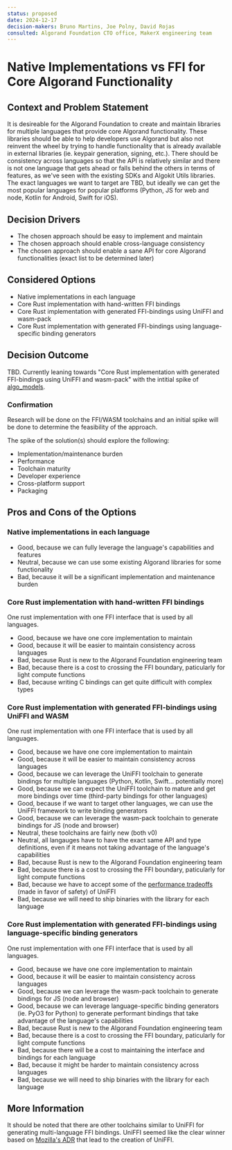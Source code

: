 ```yaml
---
status: proposed
date: 2024-12-17
decision-makers: Bruno Martins, Joe Polny, David Rojas
consulted: Algorand Foundation CTO office, MakerX engineering team
---
```


# Native Implementations vs FFI for Core Algorand Functionality

## Context and Problem Statement

It is desireable for the Algorand Foundation to create and maintain libraries for multiple languages that provide core Algorand functionality. These libraries should be able to help developers use Algorand but also not reinvent the wheel by trying to handle functionality that is already available in external libraries (ie. keypair generation, signing, etc.). There should be consistency across languages so that the API is relatively similar and there is not one language that gets ahead or falls behind the others in terms of features, as we've seen with the existing SDKs and Algokit Utils libraries. The exact languages we want to target are TBD, but ideally we can get the most popular languages for popular platforms (Python, JS for web and node, Kotlin for Android, Swift for iOS).

## Decision Drivers

- The chosen approach should be easy to implement and maintain
- The chosen approach should enable cross-language consistency
- The chosen approach should enable a sane API for core Algorand functionalities (exact list to be determined later)

## Considered Options

- Native implementations in each language
- Core Rust implementation with hand-written FFI bindings
- Core Rust implementation with generated FFI-bindings using UniFFI and wasm-pack
- Core Rust implementation with generated FFI-bindings using language-specific binding generators

## Decision Outcome

TBD. Currently leaning towards "Core Rust implementation with generated FFI-bindings using UniFFI and wasm-pack" with the intitial spike of [algo_models](../../crates/algo_models/).

### Confirmation

Research will be done on the FFI/WASM toolchains and an initial spike will be done to determine the feasibility of the approach.

The spike of the solution(s) should explore the following:

- Implementation/maintenance burden
- Performance
- Toolchain maturity
- Developer experience
- Cross-platform support
- Packaging

## Pros and Cons of the Options

### Native implementations in each language

- Good, because we can fully leverage the language's capabilities and features
- Neutral, because we can use some existing Algorand libraries for some functionality
- Bad, because it will be a significant implementation and maintenance burden

### Core Rust implementation with hand-written FFI bindings

One rust implementation with one FFI interface that is used by all languages.

- Good, because we have one core implementation to maintain
- Good, because it will be easier to maintain consistency across languages
- Bad, because Rust is new to the Algorand Foundation engineering team
- Bad, because there is a cost to crossing the FFI boundary, paticularly for light compute functions
- Bad, because writing C bindings can get quite difficult with complex types

### Core Rust implementation with generated FFI-bindings using UniFFI and WASM

One rust implementation with one FFI interface that is used by all languages.

- Good, because we have one core implementation to maintain
- Good, because it will be easier to maintain consistency across languages
- Good, because we can leverage the UniFFI toolchain to generate bindings for multiple languages (Python, Kotlin, Swift... potentially more)
- Good, because we can expect the UniFFI toolchain to mature and get more bindings over time (third-party bindings for other languages)
- Good, because if we want to target other languages, we can use the UniFFI framework to write binding generators
- Good, because we can leverage the wasm-pack toolchain to generate bindings for JS (node and browser)
- Neutral, these toolchains are fairly new (both v0)
- Neutral, all langauges have to have the exact same API and type definitions, even if it means not taking advantage of the language's capabilities
- Bad, because Rust is new to the Algorand Foundation engineering team
- Bad, because there is a cost to crossing the FFI boundary, paticularly for light compute functions
- Bad, because we have to accept some of the [performance tradeoffs](https://github.com/mozilla/uniffi-rs/blob/main/docs/adr/0002-serialize-complex-datatypes.md) (made in favor of safety) of UniFFI
- Bad, because we will need to ship binaries with the library for each language

### Core Rust implementation with generated FFI-bindings using language-specific binding generators

One rust implementation with one FFI interface that is used by all languages.

- Good, because we have one core implementation to maintain
- Good, because it will be easier to maintain consistency across languages
- Good, because we can leverage the wasm-pack toolchain to generate bindings for JS (node and browser)
- Good, because we can leverage language-specific binding generators (ie. PyO3 for Python) to generate performant bindings that take advantage of the language's capabilities
- Bad, because Rust is new to the Algorand Foundation engineering team
- Bad, because there is a cost to crossing the FFI boundary, paticularly for light compute functions
- Bad, because there will be a cost to maintaining the interface and bindings for each language
- Bad, because it might be harder to maintain consistency across languages
- Bad, because we will need to ship binaries with the library for each language

## More Information

It should be noted that there are other toolchains similar to UniFFI for generating multi-language FFI bindings. UniFFI seemed like the clear winner based on [Mozilla's ADR](https://github.com/mozilla/uniffi-rs/blob/main/docs/adr/0000-whats-the-big-idea.md) that lead to the creation of UniFFI.
